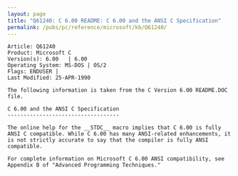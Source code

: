 ```yaml
---
layout: page
title: "Q61240: C 6.00 README: C 6.00 and the ANSI C Specification"
permalink: /pubs/pc/reference/microsoft/kb/Q61240/
---
```


	Article: Q61240
	Product: Microsoft C
	Version(s): 6.00   | 6.00
	Operating System: MS-DOS | OS/2
	Flags: ENDUSER |
	Last Modified: 25-APR-1990
	
	The following information is taken from the C Version 6.00 README.DOC
	file.
	
	C 6.00 and the ANSI C Specification
	-----------------------------------
	
	The online help for the __STDC__ macro implies that C 6.00 is fully
	ANSI C compatible. While C 6.00 has many ANSI-related enhancements, it
	is not strictly accurate to say that the compiler is fully ANSI
	compatible.
	
	For complete information on Microsoft C 6.00 ANSI compatibility, see
	Appendix B of "Advanced Programming Techniques."
